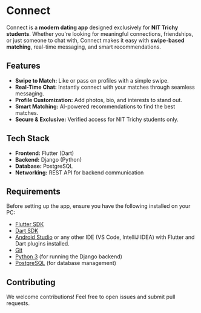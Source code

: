# Connect  

Connect is a **modern dating app** designed exclusively for **NIT Trichy students**. Whether you're looking for meaningful connections, friendships, or just someone to chat with, Connect makes it easy with **swipe-based matching**, real-time messaging, and smart recommendations.  

## Features  

- **Swipe to Match:** Like or pass on profiles with a simple swipe.  
- **Real-Time Chat:** Instantly connect with your matches through seamless messaging.  
- **Profile Customization:** Add photos, bio, and interests to stand out.  
- **Smart Matching:** AI-powered recommendations to find the best matches.  
- **Secure & Exclusive:** Verified access for NIT Trichy students only.  

## Tech Stack  

- **Frontend:** Flutter (Dart)  
- **Backend:** Django (Python)  
- **Database:** PostgreSQL  
- **Networking:** REST API for backend communication  

## Requirements  

Before setting up the app, ensure you have the following installed on your PC:  

- [Flutter SDK](https://flutter.dev/docs/get-started/install)  
- [Dart SDK](https://dart.dev/get-dart)  
- [Android Studio](https://developer.android.com/studio) or any other IDE (VS Code, IntelliJ IDEA) with Flutter and Dart plugins installed.  
- [Git](https://git-scm.com/)  
- [Python 3](https://www.python.org/downloads/) (for running the Django backend)  
- [PostgreSQL](https://www.postgresql.org/download/) (for database management)  

## Contributing
We welcome contributions! Feel free to open issues and submit pull requests.
